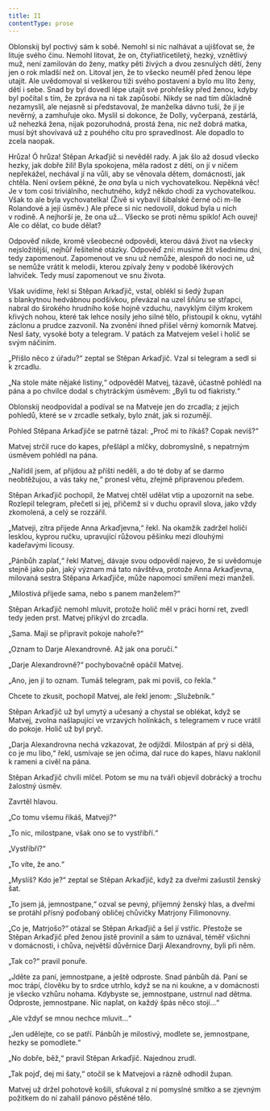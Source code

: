 ```yaml
---
title: II
contentType: prose
---
```


<section>

Oblonskij byl poctivý sám k sobě. Nemohl si nic nalhávat a ujišťovat se, že lituje svého činu. Nemohl litovat, že on, čtyřiatřicetiletý, hezký, vznětlivý muž, není zamilován do ženy, matky pěti živých a dvou zesnulých dětí, ženy jen o rok mladší než on. Litoval jen, že to všecko neuměl před ženou lépe utajit. Ale uvědomoval si veškerou tíži svého postavení a bylo mu líto ženy, dětí i sebe. Snad by byl dovedl lépe utajit své prohřešky před ženou, kdyby byl počítal s tím, že zpráva na ni tak zapůsobí. Nikdy se nad tím důkladně nezamyslil, ale nejasně si představoval, že manželka dávno tuší, že jí je nevěrný, a zamhuřuje oko. Myslil si dokonce, že Dolly, vyčerpaná, zestárlá, už nehezká žena, nijak pozoruhodná, prostá žena, nic než dobrá matka, musí být shovívavá už z pouhého citu pro spravedlnost. Ale dopadlo to zcela naopak.

Hrůza! Ó hrůza! Stěpan Arkaďjič si nevěděl rady. A jak šlo až dosud všecko hezky, jak dobře žili! Byla spokojena, měla radost z dětí, on jí v ničem nepřekážel, nechával jí na vůli, aby se věnovala dětem, domácnosti, jak chtěla. Není ovšem pěkné, že _ona_ byla u nich vychovatelkou. Nepěkná věc! Je v tom cosi triviálního, nechutného, když někdo chodí za vychovatelkou. Však to ale byla vychovatelka! (Živě si vybavil šibalské černé oči m-lle Rolandové a její úsměv.) Ale přece si nic nedovolil, dokud byla u nich v rodině. A nejhorší je, že ona už… Všecko se proti němu spiklo! Ach ouvej! Ale co dělat, co bude dělat?

Odpověď nikde, kromě všeobecné odpovědi, kterou dává život na všecky nejsložitější, nejhůř řešitelné otázky. Odpověď zní: musíme žít všednímu dni, tedy zapomenout. Zapomenout ve snu už nemůže, alespoň do noci ne, už se nemůže vrátit k melodii, kterou zpívaly ženy v podobě likérových lahviček. Tedy musí zapomenout ve snu života.

Však uvidíme, řekl si Stěpan Arkaďjič, vstal, oblékl si šedý župan s blankytnou hedvábnou podšívkou, převázal na uzel šňůru se střapci, nabral do širokého hrudního koše hojně vzduchu, navyklým čilým krokem křivých nohou, které tak lehce nosily jeho silné tělo, přistoupil k oknu, vytáhl záclonu a prudce zazvonil. Na zvonění ihned přišel věrný komorník Matvej. Nesl šaty, vysoké boty a telegram. V patách za Matvejem vešel i holič se svým náčiním.

„Přišlo něco z úřadu?“ zeptal se Stěpan Arkaďjič. Vzal si telegram a sedl si k zrcadlu.

„Na stole máte nějaké listiny,“ odpověděl Matvej, tázavě, účastně pohlédl na pána a po chvilce dodal s chytráckým úsměvem: „Byli tu od fiakristy.“

Oblonskij neodpovídal a podíval se na Matveje jen do zrcadla; z jejich pohledů, které se v zrcadle setkaly, bylo znát, jak si rozumějí.

Pohled Stěpana Arkaďjiče se patrně tázal: „Proč mi to říkáš? Copak nevíš?“

Matvej strčil ruce do kapes, přešlápl a mlčky, dobromyslně, s nepatrným úsměvem pohlédl na pána.

„Nařídil jsem, ať přijdou až příští neděli, a do té doby ať se darmo neobtěžujou, a vás taky ne,“ pronesl větu, zřejmě připravenou předem.

Stěpan Arkaďjič pochopil, že Matvej chtěl udělat vtip a upozornit na sebe. Rozlepil telegram, přečetl si jej, přičemž si v duchu opravil slova, jako vždy zkomolená, a celý se rozzářil.

„Matveji, zítra přijede Anna Arkaďjevna,“ řekl. Na okamžik zadržel holiči lesklou, kyprou ručku, upravující růžovou pěšinku mezi dlouhými kadeřavými licousy.

„Pánbůh zaplať,“ řekl Matvej, dávaje svou odpovědí najevo, že si uvědomuje stejně jako pán, jaký význam má tato návštěva, protože Anna Arkaďjevna, milovaná sestra Stěpana Arkaďjiče, může napomoci smíření mezi manželi.

„Milostivá přijede sama, nebo s panem manželem?“

Stěpan Arkaďjič nemohl mluvit, protože holič měl v práci horní ret, zvedl tedy jeden prst. Matvej přikývl do zrcadla.

„Sama. Mají se připravit pokoje nahoře?“

„Oznam to Darje Alexandrovně. Až jak ona poručí.“

„Darje Alexandrovně?“ pochybovačně opáčil Matvej.

„Ano, jen jí to oznam. Tumáš telegram, pak mi povíš, co řekla.“

Chcete to zkusit, pochopil Matvej, ale řekl jenom: „Služebník.“

Stěpan Arkaďjič už byl umytý a učesaný a chystal se oblékat, když se Matvej, zvolna našlapující ve vrzavých holínkách, s telegramem v ruce vrátil do pokoje. Holič už byl pryč.

„Darja Alexandrovna nechá vzkazovat, že odjíždí. Milostpán ať prý si dělá, co je mu libo,“ řekl, usmívaje se jen očima, dal ruce do kapes, hlavu naklonil k rameni a civěl na pána.

Stěpan Arkaďjič chvíli mlčel. Potom se mu na tváři objevil dobrácký a trochu žalostný úsměv.

Zavrtěl hlavou.

„Co tomu všemu říkáš, Matveji?“

„To nic, milostpane, však ono se to vystříbří.“

„Vystříbří?“

„To víte, že ano.“

„Myslíš? Kdo je?“ zeptal se Stěpan Arkaďjič, když za dveřmi zašustil ženský šat.

„To jsem já, jemnostpane,“ ozval se pevný, příjemný ženský hlas, a dveřmi se protáhl přísný poďobaný obličej chůvičky Matrjony Filimonovny.

„Co je, Matrjošo?“ otázal se Stěpan Arkaďjič a šel jí vstříc. Přestože se Stěpan Arkaďjič před ženou jistě provinil a sám to uznával, téměř všichni v domácnosti, i chůva, největší důvěrnice Darji Alexandrovny, byli při něm.

„Tak co?“ pravil ponuře.

„Jděte za paní, jemnostpane, a ještě odproste. Snad pánbůh dá. Paní se moc trápí, člověku by to srdce utrhlo, když se na ni koukne, a v domácnosti je všecko vzhůru nohama. Kdybyste se, jemnostpane, ustrnul nad dětma. Odproste, jemnostpane. Nic naplat, on každý špás něco stojí…“

„Ale vždyť se mnou nechce mluvit…“

„Jen udělejte, co se patří. Pánbůh je milostivý, modlete se, jemnostpane, hezky se pomodlete.“

„No dobře, běž,“ pravil Stěpan Arkaďjič. Najednou zrudl.

„Tak pojď, dej mi šaty,“ otočil se k Matvejovi a rázně odhodil župan.

Matvej už držel pohotově košili, sfukoval z ní pomyslné smítko a se zjevným požitkem do ní zahalil pánovo pěstěné tělo.

</section>

